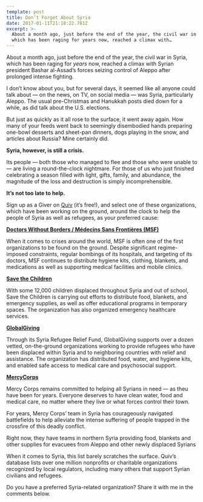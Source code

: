 ```yaml
---
template: post
title: Don’t Forget About Syria
date: 2017-01-11T21:18:22.781Z
excerpt: >-
  About a month ago, just before the end of the year, the civil war in Syria,
  which has been raging for years now, reached a climax with…
---
```

About a month ago, just before the end of the year, the civil war in Syria, which has been raging for *years* now, reached a climax with Syrian president Bashar al-Assad’s forces seizing control of Aleppo after prolonged intense fighting.

I don’t know about you, but for several days, it seemed like all anyone could talk about — on the news, on TV, on social media — was Syria, particularly Aleppo. The usual pre-Christmas and Hanukkah posts died down for a while, as did talk about the U.S. elections.

But just as quickly as it all rose to the surface, it went away again. How many of your feeds went back to seemingly disembodied hands preparing one-bowl desserts and sheet-pan dinners, dogs playing in the snow, and articles about Russia? Mine certainly did.

**Syria, however, is still a crisis.**

Its people — both those who managed to flee and those who were unable to — are living a round-the-clock nightmare. For those of us who just finished celebrating a season filled with light, gifts, family, and abundance, the magnitude of the loss and destruction is simply incomprehensible.

**It’s not too late to help.**

Sign up as a Giver on [Quiv](http://www.quiv.com) (it’s free!), and select one of these organizations, which have been working on the ground, around the clock to help the people of Syria as well as refugees, as your preferred cause:

[**Doctors Without Borders / Médecins Sans Frontières (MSF)**](https://quiv.com/charity_funds/doctors-without-borders-usa-inc)

When it comes to crises around the world, MSF is often one of the first organizations to be found on the ground. Despite significant regime-imposed constraints, regular bombings of its hospitals, and targeting of its doctors, MSF continues to distribute hygiene kits, clothing, blankets, and medications as well as supporting medical facilities and mobile clinics.

[**Save the Children**](https://quiv.com/charity_funds/save-the-children-federation-inc)

With some 12,000 children displaced throughout Syria and out of school, Save the Children is carrying out efforts to distribute food, blankets, and emergency supplies, as well as offer educational programs in temporary spaces. The organization has also organized emergency healthcare services.

[**GlobalGiving**](https://quiv.com/charity_funds/globalgiving-foundation-inc)

Through its Syria Refugee Relief Fund, GlobalGiving supports over a dozen vetted, on-the-ground organizations working to provide refugees who have been displaced within Syria and to neighboring countries with relief and assistance. The organization has distributed food, water, and hygiene kits, and enabled safe access to medical care and psychosocial support.

[**MercyCorps**](https://quiv.com/charity_funds/mercy-corps)

Mercy Corps remains committed to helping all Syrians in need — as theu have been for years. Everyone deserves to have clean water, food and medical care, no matter where they live or what forces control their town.

For years, Mercy Corps’ team in Syria has courageously navigated battlefields to help alleviate the intense suffering of people trapped in the crossfire of this deadly conflict.

Right now, they have teams in northern Syria providing food, blankets and other supplies for evacuees from Aleppo and other newly displaced Syrians

When it comes to Syria, this list barely scratches the surface. Quiv’s database lists over one million nonprofits or charitable organizations recognized by local regulators, including many others that support Syrian civilians and refugees.

Do you have a preferred Syria-related organization? Share it with me in the comments below.

